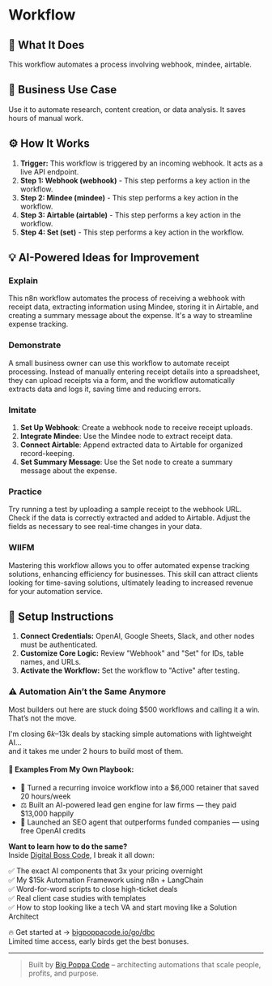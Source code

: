 # Workflow

## 🚀 What It Does
This workflow automates a process involving webhook, mindee, airtable.

## 💼 Business Use Case
Use it to automate research, content creation, or data analysis. It saves hours of manual work.

## ⚙️ How It Works
1.  **Trigger:** This workflow is triggered by an incoming webhook. It acts as a live API endpoint.
2. **Step 1: Webhook (webhook)** - This step performs a key action in the workflow.
3. **Step 2: Mindee (mindee)** - This step performs a key action in the workflow.
4. **Step 3: Airtable (airtable)** - This step performs a key action in the workflow.
5. **Step 4: Set (set)** - This step performs a key action in the workflow.

## 💡 AI-Powered Ideas for Improvement
### Explain
This n8n workflow automates the process of receiving a webhook with receipt data, extracting information using Mindee, storing it in Airtable, and creating a summary message about the expense. It's a way to streamline expense tracking.

### Demonstrate
A small business owner can use this workflow to automate receipt processing. Instead of manually entering receipt details into a spreadsheet, they can upload receipts via a form, and the workflow automatically extracts data and logs it, saving time and reducing errors.

### Imitate
1. **Set Up Webhook**: Create a webhook node to receive receipt uploads.
2. **Integrate Mindee**: Use the Mindee node to extract receipt data.
3. **Connect Airtable**: Append extracted data to Airtable for organized record-keeping.
4. **Set Summary Message**: Use the Set node to create a summary message about the expense.

### Practice
Try running a test by uploading a sample receipt to the webhook URL. Check if the data is correctly extracted and added to Airtable. Adjust the fields as necessary to see real-time changes in your data.

### WIIFM
Mastering this workflow allows you to offer automated expense tracking solutions, enhancing efficiency for businesses. This skill can attract clients looking for time-saving solutions, ultimately leading to increased revenue for your automation service.

## 🔧 Setup Instructions
1. **Connect Credentials:** OpenAI, Google Sheets, Slack, and other nodes must be authenticated.
2. **Customize Core Logic:** Review "Webhook" and "Set" for IDs, table names, and URLs.
3. **Activate the Workflow:** Set the workflow to "Active" after testing.

### ⚠️ Automation Ain’t the Same Anymore

Most builders out here are stuck doing $500 workflows and calling it a win.  
That’s not the move.  

I'm closing $6k–$13k deals by stacking simple automations with lightweight AI...  
and it takes me under 2 hours to build most of them.

#### 🧠 Examples From My Own Playbook:
- 🔁 Turned a recurring invoice workflow into a $6,000 retainer that saved 20 hours/week  
- ⚖️ Built an AI-powered lead gen engine for law firms — they paid $13,000 happily  
- 🚀 Launched an SEO agent that outperforms funded companies — using free OpenAI credits  

**Want to learn how to do the same?**  
Inside [Digital Boss Code](https://bigpoppacode.io/go/dbc), I break it all down:

✅ The exact AI components that 3x your pricing overnight  
✅ My $15k Automation Framework using n8n + LangChain  
✅ Word-for-word scripts to close high-ticket deals  
✅ Real client case studies with templates  
✅ How to stop looking like a tech VA and start moving like a Solution Architect  

🔥 Get started at → [bigpoppacode.io/go/dbc](https://bigpoppacode.io/go/dbc)  
Limited time access, early birds get the best bonuses.

---
> Built by [Big Poppa Code](https://bigpoppacode.io) – architecting automations that scale people, profits, and purpose.
